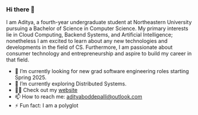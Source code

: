### Hi there 👋

I am Aditya, a fourth-year undergraduate student at Northeastern University pursuing a Bachelor of Science in Computer Science. My primary interests lie in Cloud Computing, Backend Systems, and Artificial Intelligence; nonetheless I am excited to learn about any new technologies and developments in the field of CS. Furthermore, I am passionate about consumer technology and entrepreneurship and aspire to build my career in that field.

- 🔭 I’m currently looking for new grad software engineering roles starting Spring 2025.
- 🌱 I’m currently exploring Distributed Systems.
- 👨‍💻 Check out my [website](https://adityaboddepalli.com)
- 📫 How to reach me: adityaboddepalli@outlook.com
- ⚡ Fun fact: I am a polyglot

<!--
**Tony-Stark93/Tony-Stark93** is a ✨ _special_ ✨ repository because its `README.md` (this file) appears on your GitHub profile.

Here are some ideas to get you started:

- 🔭 I’m currently working on ...
- 🌱 I’m currently learning ...
- 👯 I’m looking to collaborate on ...
- 🤔 I’m looking for help with ...
- 💬 Ask me about ...
- 📫 How to reach me: ...
- 😄 Pronouns: ...
- ⚡ Fun fact: ...
-->
